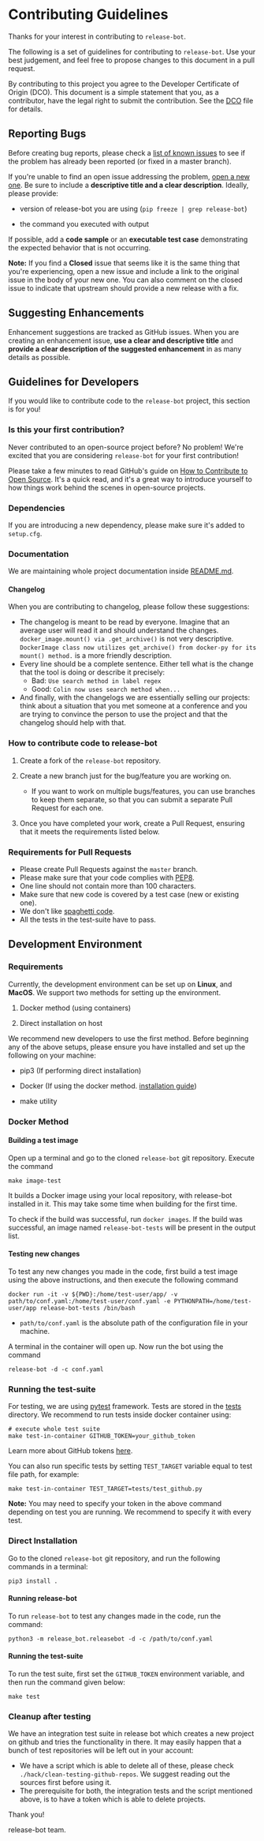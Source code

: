 # Contributing Guidelines

Thanks for your interest in contributing to `release-bot`.

The following is a set of guidelines for contributing to `release-bot`.
Use your best judgement, and feel free to propose changes to this document in a pull request.

By contributing to this project you agree to the Developer Certificate of Origin (DCO). This document is a simple statement that you, as a contributor, have the legal right to submit the contribution. See the [DCO](DCO) file for details.

## Reporting Bugs

Before creating bug reports, please check a [list of known issues](https://github.com/user-cont/release-bot/issues) to see if the problem has already been reported (or fixed in a master branch).

If you're unable to find an open issue addressing the problem, [open a new one](https://github.com/user-cont/release-bot/issues/new).
Be sure to include a **descriptive title and a clear description**. Ideally, please provide:

- version of release-bot you are using (`pip freeze | grep release-bot`)

- the command you executed with output

If possible, add a **code sample** or an **executable test case** demonstrating the expected behavior that is not occurring.

**Note:** If you find a **Closed** issue that seems like it is the same thing that you're experiencing, open a new issue and include a link to the original issue in the body of your new one. You can also comment on the closed issue to indicate that upstream should provide a new release with a fix.

## Suggesting Enhancements

Enhancement suggestions are tracked as GitHub issues.
When you are creating an enhancement issue, **use a clear and descriptive title**
and **provide a clear description of the suggested enhancement**
in as many details as possible.

## Guidelines for Developers

If you would like to contribute code to the `release-bot` project, this section is for you!

### Is this your first contribution?

Never contributed to an open-source project before? No problem! We're excited that you are considering `release-bot` for your first contribution!

Please take a few minutes to read GitHub's guide on [How to Contribute to Open Source](https://opensource.guide/how-to-contribute/). It's a quick read, and it's a great way to introduce yourself to how things work behind the scenes in open-source projects.

### Dependencies

If you are introducing a new dependency, please make sure it's added to `setup.cfg`.

### Documentation

We are maintaining whole project documentation inside [README.md](/README.md).

#### Changelog

When you are contributing to changelog, please follow these suggestions:

- The changelog is meant to be read by everyone. Imagine that an average user
  will read it and should understand the changes. `docker_image.mount() via .get_archive()` is
  not very descriptive. `DockerImage class now utilizes get_archive() from docker-py for its mount() method.` is a more friendly description.
- Every line should be a complete sentence. Either tell what is the change that the tool is doing or describe it precisely:
  - Bad: `Use search method in label regex`
  - Good: `Colin now uses search method when...`
- And finally, with the changelogs we are essentially selling our projects:
  think about a situation that you met someone at a conference and you are
  trying to convince the person to use the project and that the changelog
  should help with that.

### How to contribute code to release-bot

1. Create a fork of the `release-bot` repository.
2. Create a new branch just for the bug/feature you are working on.

   - If you want to work on multiple bugs/features, you can use branches to keep them separate, so that you can submit a separate Pull Request for each one.

3. Once you have completed your work, create a Pull Request, ensuring that it meets the requirements listed below.

### Requirements for Pull Requests

- Please create Pull Requests against the `master` branch.
- Please make sure that your code complies with [PEP8](https://www.python.org/dev/peps/pep-0008/).
- One line should not contain more than 100 characters.
- Make sure that new code is covered by a test case (new or existing one).
- We don't like [spaghetti code](https://en.wikipedia.org/wiki/Spaghetti_code).
- All the tests in the test-suite have to pass.

## Development Environment

### Requirements

Currently, the development environment can be set up on **Linux**, and **MacOS**.
We support two methods for setting up the environment.

1. Docker method (using containers)

2. Direct installation on host

We recommend new developers to use the first method.
Before beginning any of the above setups, please ensure you have installed and set up the following on your machine:

- pip3 (If performing direct installation)

- Docker (If using the docker method. [installation guide](https://docs.docker.com/install/))

- make utility

### Docker Method

#### Building a test image

Open up a terminal and go to the cloned `release-bot` git repository.
Execute the command

```
make image-test
```

It builds a Docker image using your local repository, with release-bot installed in it. This may take some time when building for the first time.

To check if the build was successful, run `docker images`. If the build was successful, an image named `release-bot-tests` will be present in the output list.

#### Testing new changes

To test any new changes you made in the code, first build a test image using the above instructions, and then execute the following command

```
docker run -it -v ${PWD}:/home/test-user/app/ -v path/to/conf.yaml:/home/test-user/conf.yaml -e PYTHONPATH=/home/test-user/app release-bot-tests /bin/bash
```

- `path/to/conf.yaml` is the absolute path of the configuration file in your machine.

A terminal in the container will open up. Now run the bot using the command

```
release-bot -d -c conf.yaml
```

### Running the test-suite

For testing, we are using [pytest](https://docs.pytest.org/en/latest/) framework. Tests are stored in the [tests](/tests) directory. We recommend to run tests inside docker container using:

```
# execute whole test suite
make test-in-container GITHUB_TOKEN=your_github_token
```

Learn more about GitHub tokens [here](https://help.github.com/en/articles/creating-a-personal-access-token-for-the-command-line).

You can also run specific tests by setting `TEST_TARGET` variable equal to test file path, for example:

```
make test-in-container TEST_TARGET=tests/test_github.py
```

**Note:** You may need to specify your token in the above command depending on test you are running. We recommend to specify it with every test.

### Direct Installation

Go to the cloned `release-bot` git repository, and run the following commands in a terminal:

```
pip3 install .
```

#### Running release-bot

To run `release-bot` to test any changes made in the code, run the command:

```
python3 -m release_bot.releasebot -d -c /path/to/conf.yaml
```

#### Running the test-suite

To run the test suite, first set the `GITHUB_TOKEN` environment variable, and then run the command given below:

```
make test
```

### Cleanup after testing

We have an integration test suite in release bot which creates a new project on
github and tries the functionality in there. It may easily happen that a bunch
of test repositories will be left out in your account:

- We have a script which is able to delete all of these, please check
  `./hack/clean-testing-github-repos`. We suggest reading out the sources
  first before using it.
- The prerequisite for both, the integration tests and the script mentioned
  above, is to have a token which is able to delete projects.

Thank you!

release-bot team.
